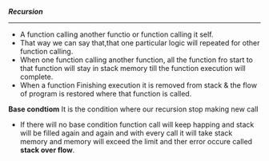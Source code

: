 ***Recursion***
__________________________________________________________________________________________________________________________________________________________
- A function calling another functio or function calling it self.
- That way we can say that,that one particular logic will repeated for other function calling.
- When one function calling another function, all the function fro start to that function will stay in stack memory till the function execution will complete.
- When a function Finishing execution it is removed from stack & the flow of program is restored where that function is called.

**Base condtiom**
It is the condition where our recursion stop making new call

- If there will no base condition function call will keep happing  and stack will be filled again and again and with every call it will take stack memory and memory will exceed the limit and ther error occure called **stack over flow**.
